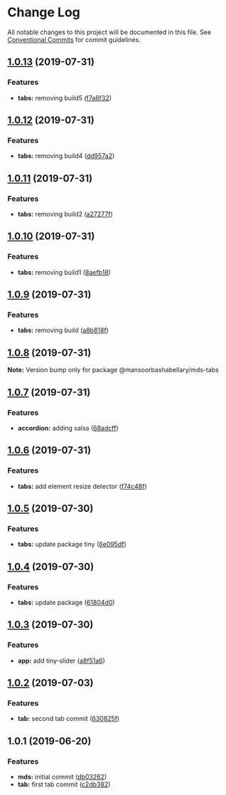 # Change Log

All notable changes to this project will be documented in this file.
See [Conventional Commits](https://conventionalcommits.org) for commit guidelines.

## [1.0.13](https://github.com/MansoorBashaBellary/lerna-design-system/compare/@mansoorbashabellary/mds-tabs@1.0.12...@mansoorbashabellary/mds-tabs@1.0.13) (2019-07-31)


### Features

* **tabs:** removing build5 ([f7a6f32](https://github.com/MansoorBashaBellary/lerna-design-system/commit/f7a6f32))





## [1.0.12](https://github.com/MansoorBashaBellary/lerna-design-system/compare/@mansoorbashabellary/mds-tabs@1.0.11...@mansoorbashabellary/mds-tabs@1.0.12) (2019-07-31)


### Features

* **tabs:** removing build4 ([dd957a2](https://github.com/MansoorBashaBellary/lerna-design-system/commit/dd957a2))





## [1.0.11](https://github.com/MansoorBashaBellary/lerna-design-system/compare/@mansoorbashabellary/mds-tabs@1.0.10...@mansoorbashabellary/mds-tabs@1.0.11) (2019-07-31)


### Features

* **tabs:** removing build2 ([a27277f](https://github.com/MansoorBashaBellary/lerna-design-system/commit/a27277f))





## [1.0.10](https://github.com/MansoorBashaBellary/lerna-design-system/compare/@mansoorbashabellary/mds-tabs@1.0.9...@mansoorbashabellary/mds-tabs@1.0.10) (2019-07-31)


### Features

* **tabs:** removing build1 ([8aefb18](https://github.com/MansoorBashaBellary/lerna-design-system/commit/8aefb18))





## [1.0.9](https://github.com/MansoorBashaBellary/lerna-design-system/compare/@mansoorbashabellary/mds-tabs@1.0.8...@mansoorbashabellary/mds-tabs@1.0.9) (2019-07-31)


### Features

* **tabs:** removing build ([a8b818f](https://github.com/MansoorBashaBellary/lerna-design-system/commit/a8b818f))





## [1.0.8](https://github.com/MansoorBashaBellary/lerna-design-system/compare/@mansoorbashabellary/mds-tabs@1.0.7...@mansoorbashabellary/mds-tabs@1.0.8) (2019-07-31)

**Note:** Version bump only for package @mansoorbashabellary/mds-tabs





## [1.0.7](https://github.com/MansoorBashaBellary/lerna-design-system/compare/@mansoorbashabellary/mds-tabs@1.0.6...@mansoorbashabellary/mds-tabs@1.0.7) (2019-07-31)


### Features

* **accordion:** adding salsa ([68adcff](https://github.com/MansoorBashaBellary/lerna-design-system/commit/68adcff))





## [1.0.6](https://github.com/MansoorBashaBellary/lerna-design-system/compare/@mansoorbashabellary/mds-tabs@1.0.5...@mansoorbashabellary/mds-tabs@1.0.6) (2019-07-31)


### Features

* **tabs:** add element resize detector ([f74c48f](https://github.com/MansoorBashaBellary/lerna-design-system/commit/f74c48f))





## [1.0.5](https://github.com/MansoorBashaBellary/lerna-design-system/compare/@mansoorbashabellary/mds-tabs@1.0.4...@mansoorbashabellary/mds-tabs@1.0.5) (2019-07-30)


### Features

* **tabs:** update package tiny ([6e095df](https://github.com/MansoorBashaBellary/lerna-design-system/commit/6e095df))





## [1.0.4](https://github.com/MansoorBashaBellary/lerna-design-system/compare/@mansoorbashabellary/mds-tabs@1.0.3...@mansoorbashabellary/mds-tabs@1.0.4) (2019-07-30)


### Features

* **tabs:** update package ([61804d0](https://github.com/MansoorBashaBellary/lerna-design-system/commit/61804d0))





## [1.0.3](https://github.com/MansoorBashaBellary/lerna-design-system/compare/@mansoorbashabellary/mds-tabs@1.0.2...@mansoorbashabellary/mds-tabs@1.0.3) (2019-07-30)


### Features

* **app:** add tiny-slider ([a8f51a6](https://github.com/MansoorBashaBellary/lerna-design-system/commit/a8f51a6))





## [1.0.2](https://github.com/MansoorBashaBellary/lerna-design-system/compare/@mansoorbashabellary/mds-tabs@1.0.1...@mansoorbashabellary/mds-tabs@1.0.2) (2019-07-03)


### Features

* **tab:** second tab commit ([630825f](https://github.com/MansoorBashaBellary/lerna-design-system/commit/630825f))





## 1.0.1 (2019-06-20)


### Features

* **mds:** initial commit ([db03262](https://github.com/MansoorBashaBellary/lerna-design-system/commit/db03262))
* **tab:** first tab commit ([c2db382](https://github.com/MansoorBashaBellary/lerna-design-system/commit/c2db382))
